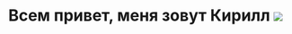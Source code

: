 <h1 align='center'>Всем привет, меня зовут Кирилл
  <img src="https://i.gifer.com/7F5y.gif" />
<h1>

